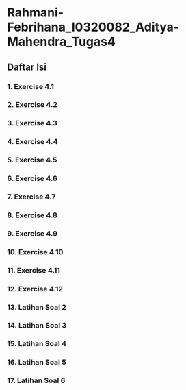 # Rahmani-Febrihana_I0320082_Aditya-Mahendra_Tugas4

## Daftar Isi 

### 1. Exercise 4.1
### 2. Exercise 4.2
### 3. Exercise 4.3
### 4. Exercise 4.4
### 5. Exercise 4.5
### 6. Exercise 4.6
### 7. Exercise 4.7
### 8. Exercise 4.8
### 9. Exercise 4.9
### 10. Exercise 4.10
### 11. Exercise 4.11
### 12. Exercise 4.12
### 13. Latihan Soal 2
### 14. Latihan Soal 3
### 15. Latihan Soal 4
### 16. Latihan Soal 5
### 17. Latihan Soal 6

